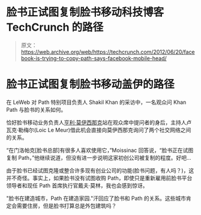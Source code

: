 # 脸书正试图复制脸书移动科技博客 TechCrunch 的路径

> 原文：<https://web.archive.org/web/https://techcrunch.com/2012/06/20/facebook-is-trying-to-copy-path-says-facebook-mobile-head/>

# 脸书正试图复制脸书移动盖伊的路径

在 LeWeb 对 Path 特别项目负责人 Shakil Khan 的采访中，一名观众问 Khan Path 与脸书的关系如何。

恰好脸书移动业务负责人[亨利·莫伊西那克](https://web.archive.org/web/20221206220527/http://www.linkedin.com/in/moissinac)站在观众席中提问者的身后，主持人卢瓦克·勒梅尔(Loic Le Meur)借此机会直接向莫伊西那克询问了两个社交网络之间的关系。

“在门洛帕克[脸书总部]有很多人喜欢使用它，”Moissinac 回答说，“脸书正在试图复制 Path，”他继续说道，但没有进一步说明这家初创公司被复制的程度。好吧…

由于脸书已经试图克隆或整合许多现有创业公司的功能(脸书问题，有人吗？)，这并不奇怪。事实上，如果脸书没有试图收购 Path，即使只是重新雇用前脸书平台领导者和现任 Path 首席执行官戴夫·莫林，我也会感到惊讶。

"脸书在建造城市，Path 在建造家园."汗回应了脸书和 Path 的关系。这些城市肯定会需要住房，但是脸书打算总是外包建筑吗？